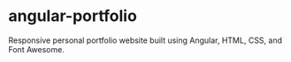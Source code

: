 # angular-portfolio
Responsive personal portfolio website built using Angular, HTML, CSS, and Font Awesome.

